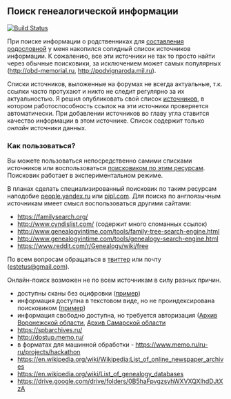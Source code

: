 ## Поиск генеалогической информации

[![Build Status](https://travis-ci.org/ligurio/open-history-data.svg?branch=master)](https://travis-ci.org/ligurio/open-history-data)

При поиске информации о родственниках для
[составления родословной](https://bronevichok.ru/blog/2014/04/03/genealogic-tree.html)
у меня накопился солидный список источников информации.
К сожалению, все эти источники не так то просто найти через обычные поисковики,
за исключением может самых популярных (<http://obd-memorial.ru>, <http://podvignaroda.mil.ru>).

Списки источников, выложенные на форумах не всегда актуальные, т.к. ссылки часто
протухают и никто не следит регулярно за их актуальностью. Я решил опубликовать
свой список [источников](sources-ru.md), в котором работоспособность
ссылок на эти источники проверяется автоматически. При добавлении источников во
главу угла ставится качество информации в этом источнике. Список содержит только
_онлайн_ источники данных.

### Как пользоваться?

Вы можете пользоваться непосредственно самими списками источников или
воспользоваться [поисковиком по этим ресурсам](https://bronevichok.ru/past).
Поисковик работает в экспериментальном режиме.

В планах сделать специализированный поисковик
по таким ресурсам наподобие [people.yandex.ru](http://people.yandex.ru) или [pipl.com](https://pipl.com/).
Для поиска по англоязычным источникам имеет смысл воспользоваться другими сайтами:

* https://familysearch.org/
* http://www.cyndislist.com/ (содержит много сломанных ссылок)
* http://www.genealogyintime.com/tools/family-tree-search-engine.html
* http://www.genealogyintime.com/tools/genealogy-search-engine.html
* https://www.reddit.com/r/Genealogy/wiki/free

По всем вопросам обращаться в [твиттер](https://twitter.com/estet) или почту (estetus@gmail.com).

Онлайн-поиск возможен не по всем источникам в силу разных причин.
- доступны сканы без оцифровки ([пример](http://digi.narc.fi/digi/view.ka?kuid=4925743))
- информация доступна в текстовом виде, но не проиндексирована поисковиком ([пример](http://edoclib.gasrb.ru/))
- информация свободно доступна, но требуется авторизация ([Архив Воронежской области](http://92.244.225.225:8082/),
[Архив Самарской области](http://cgaso.regsamarh.ru/)
- https://spbarchives.ru/
- http://dostup.memo.ru/
- в форматах для машинной обработки - https://www.memo.ru/ru-ru/projects/hackathon
- https://en.wikipedia.org/wiki/Wikipedia:List_of_online_newspaper_archives
- https://en.wikipedia.org/wiki/List_of_genealogy_databases
- https://drive.google.com/drive/folders/0B5haFpvgzsyhWXVXQXlhdDJtXzA

[Google CSE]: https://www.google.ru/cse/publicurl?cx=014915845746009296139:coftj0uhtsy
